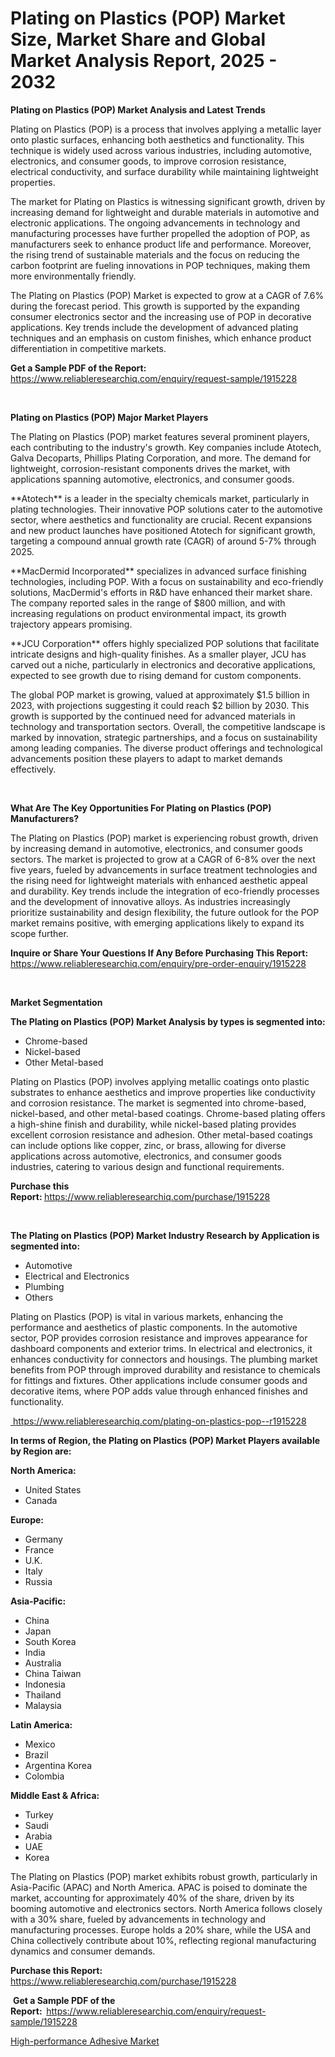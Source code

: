<p><h1>Plating on Plastics (POP) Market Size, Market Share and Global Market Analysis Report, 2025 - 2032</h1></p><p><strong>Plating on Plastics (POP) Market Analysis and Latest Trends</strong></p>
<p><p>Plating on Plastics (POP) is a process that involves applying a metallic layer onto plastic surfaces, enhancing both aesthetics and functionality. This technique is widely used across various industries, including automotive, electronics, and consumer goods, to improve corrosion resistance, electrical conductivity, and surface durability while maintaining lightweight properties.</p><p>The market for Plating on Plastics is witnessing significant growth, driven by increasing demand for lightweight and durable materials in automotive and electronic applications. The ongoing advancements in technology and manufacturing processes have further propelled the adoption of POP, as manufacturers seek to enhance product life and performance. Moreover, the rising trend of sustainable materials and the focus on reducing the carbon footprint are fueling innovations in POP techniques, making them more environmentally friendly.</p><p>The Plating on Plastics (POP) Market is expected to grow at a CAGR of 7.6% during the forecast period. This growth is supported by the expanding consumer electronics sector and the increasing use of POP in decorative applications. Key trends include the development of advanced plating techniques and an emphasis on custom finishes, which enhance product differentiation in competitive markets.</p></p>
<p><strong>Get a Sample PDF of the Report:&nbsp;</strong> <a href="https://www.reliableresearchiq.com/enquiry/request-sample/1915228?utm_campaign=1140&utm_medium=2&utm_source=Github&utm_content=ia&utm_term=04022025&utm_id=plating-on-plastics-pop">https://www.reliableresearchiq.com/enquiry/request-sample/1915228</a></p>
<p>&nbsp;</p>
<p><strong>Plating on Plastics (POP) Major Market Players</strong></p>
<p><p>The Plating on Plastics (POP) market features several prominent players, each contributing to the industry's growth. Key companies include Atotech, Galva Decoparts, Phillips Plating Corporation, and more. The demand for lightweight, corrosion-resistant components drives the market, with applications spanning automotive, electronics, and consumer goods.</p><p>**Atotech** is a leader in the specialty chemicals market, particularly in plating technologies. Their innovative POP solutions cater to the automotive sector, where aesthetics and functionality are crucial. Recent expansions and new product launches have positioned Atotech for significant growth, targeting a compound annual growth rate (CAGR) of around 5-7% through 2025.</p><p>**MacDermid Incorporated** specializes in advanced surface finishing technologies, including POP. With a focus on sustainability and eco-friendly solutions, MacDermid's efforts in R&D have enhanced their market share. The company reported sales in the range of $800 million, and with increasing regulations on product environmental impact, its growth trajectory appears promising.</p><p>**JCU Corporation** offers highly specialized POP solutions that facilitate intricate designs and high-quality finishes. As a smaller player, JCU has carved out a niche, particularly in electronics and decorative applications, expected to see growth due to rising demand for custom components.</p><p>The global POP market is growing, valued at approximately $1.5 billion in 2023, with projections suggesting it could reach $2 billion by 2030. This growth is supported by the continued need for advanced materials in technology and transportation sectors. Overall, the competitive landscape is marked by innovation, strategic partnerships, and a focus on sustainability among leading companies. The diverse product offerings and technological advancements position these players to adapt to market demands effectively.</p></p>
<p>&nbsp;</p>
<p><strong>What Are The Key Opportunities For Plating on Plastics (POP) Manufacturers?</strong></p>
<p><p>The Plating on Plastics (POP) market is experiencing robust growth, driven by increasing demand in automotive, electronics, and consumer goods sectors. The market is projected to grow at a CAGR of 6-8% over the next five years, fueled by advancements in surface treatment technologies and the rising need for lightweight materials with enhanced aesthetic appeal and durability. Key trends include the integration of eco-friendly processes and the development of innovative alloys. As industries increasingly prioritize sustainability and design flexibility, the future outlook for the POP market remains positive, with emerging applications likely to expand its scope further.</p></p>
<p><strong>Inquire or Share Your Questions If Any Before Purchasing This Report:</strong> <a href="https://www.reliableresearchiq.com/enquiry/pre-order-enquiry/1915228?utm_campaign=1140&utm_medium=2&utm_source=Github&utm_content=ia&utm_term=04022025&utm_id=plating-on-plastics-pop">https://www.reliableresearchiq.com/enquiry/pre-order-enquiry/1915228</a></p>
<p>&nbsp;</p>
<p><strong>Market Segmentation</strong></p>
<p><strong>The Plating on Plastics (POP) Market Analysis by types is segmented into:</strong></p>
<p><ul><li>Chrome-based</li><li>Nickel-based</li><li>Other Metal-based</li></ul></p>
<p><p>Plating on Plastics (POP) involves applying metallic coatings onto plastic substrates to enhance aesthetics and improve properties like conductivity and corrosion resistance. The market is segmented into chrome-based, nickel-based, and other metal-based coatings. Chrome-based plating offers a high-shine finish and durability, while nickel-based plating provides excellent corrosion resistance and adhesion. Other metal-based coatings can include options like copper, zinc, or brass, allowing for diverse applications across automotive, electronics, and consumer goods industries, catering to various design and functional requirements.</p></p>
<p><strong>Purchase this Report:&nbsp;</strong><a href="https://www.reliableresearchiq.com/purchase/1915228?utm_campaign=1140&utm_medium=2&utm_source=Github&utm_content=ia&utm_term=04022025&utm_id=plating-on-plastics-pop">https://www.reliableresearchiq.com/purchase/1915228</a></p>
<p>&nbsp;</p>
<p><strong>The Plating on Plastics (POP) Market Industry Research by Application is segmented into:</strong></p>
<p><ul><li>Automotive</li><li>Electrical and Electronics</li><li>Plumbing</li><li>Others</li></ul></p>
<p><p>Plating on Plastics (POP) is vital in various markets, enhancing the performance and aesthetics of plastic components. In the automotive sector, POP provides corrosion resistance and improves appearance for dashboard components and exterior trims. In electrical and electronics, it enhances conductivity for connectors and housings. The plumbing market benefits from POP through improved durability and resistance to chemicals for fittings and fixtures. Other applications include consumer goods and decorative items, where POP adds value through enhanced finishes and functionality.</p></p>
<p><a href="https://www.reliableresearchiq.com/plating-on-plastics-pop--r1915228?utm_campaign=1140&utm_medium=2&utm_source=Github&utm_content=ia&utm_term=04022025&utm_id=plating-on-plastics-pop">&nbsp;https://www.reliableresearchiq.com/plating-on-plastics-pop--r1915228</a></p>
<p><strong>In terms of Region, the Plating on Plastics (POP) Market Players available by Region are:</strong></p>
<p>
    <p> <strong> North America: </strong>
        <ul>
            <li>United States</li>
            <li>Canada</li>
        </ul>
        </p> 
    <p> <strong> Europe: </strong>
        <ul>
            <li>Germany</li>
            <li>France</li>
            <li>U.K.</li>
            <li>Italy</li>
            <li>Russia</li>
        </ul>
        </p> 
    <p> <strong> Asia-Pacific: </strong>
        <ul>
            <li>China</li>
            <li>Japan</li>
            <li>South Korea</li>
            <li>India</li>
            <li>Australia</li>
            <li>China Taiwan</li>
            <li>Indonesia</li>
            <li>Thailand</li>
            <li>Malaysia</li>
        </ul>
        </p> 
    <p> <strong> Latin America: </strong>
        <ul>
            <li>Mexico</li>
            <li>Brazil</li>
            <li>Argentina Korea</li>
            <li>Colombia</li>
        </ul>
        </p> 
    <p> <strong> Middle East & Africa: </strong>
        <ul>
            <li>Turkey</li>
            <li>Saudi</li>
            <li>Arabia</li>
            <li>UAE</li>
            <li>Korea</li>
        </ul>
    </p>
    </p>
<p><p>The Plating on Plastics (POP) market exhibits robust growth, particularly in Asia-Pacific (APAC) and North America. APAC is poised to dominate the market, accounting for approximately 40% of the share, driven by its booming automotive and electronics sectors. North America follows closely with a 30% share, fueled by advancements in technology and manufacturing processes. Europe holds a 20% share, while the USA and China collectively contribute about 10%, reflecting regional manufacturing dynamics and consumer demands.</p></p>
<p><strong>Purchase this Report: </strong><a href="https://www.reliableresearchiq.com/purchase/1915228?utm_campaign=1140&utm_medium=2&utm_source=Github&utm_content=ia&utm_term=04022025&utm_id=plating-on-plastics-pop">https://www.reliableresearchiq.com/purchase/1915228</a></p>
<p>&nbsp;<strong>Get a Sample PDF of the Report:&nbsp;&nbsp;</strong><a href="https://www.reliableresearchiq.com/enquiry/request-sample/1915228?utm_campaign=1140&utm_medium=2&utm_source=Github&utm_content=ia&utm_term=04022025&utm_id=plating-on-plastics-pop">https://www.reliableresearchiq.com/enquiry/request-sample/1915228</a></p>
<p><strong></strong></p>
<p><p><a href="https://github.com/shewlisapsai/Market-Research-Report-List-1/blob/main/high-performance-adhesive-market.md?utm_campaign=1140&utm_medium=2&utm_source=Github&utm_content=ia&utm_term=04022025&utm_id=plating-on-plastics-pop">High-performance Adhesive Market</a></p></p>